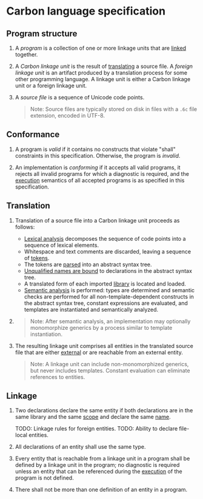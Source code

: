 # Carbon language specification

<!--
Part of the Carbon Language project, under the Apache License v2.0 with LLVM
Exceptions. See /LICENSE for license information.
SPDX-License-Identifier: Apache-2.0 WITH LLVM-exception
-->

## Program structure

1. A _program_ is a collection of one or more linkage units that are
   [linked](#linkage) together.

1. A _Carbon linkage unit_ is the result of [translating](#translation) a source
   file. A _foreign linkage unit_ is an artifact produced by a translation
   process for some other programming language. A linkage unit is either a
   Carbon linkage unit or a foreign linkage unit.

1. A _source file_ is a sequence of Unicode code points.

    > Note: Source files are typically stored on disk in files with a `.6c` file
    > extension, encoded in UTF-8.

## Conformance

1. A program is _valid_ if it contains no constructs that violate "shall"
   constraints in this specification. Otherwise, the program is _invalid_.

1. An implementation is _conforming_ if it accepts all valid programs, it
   rejects all invalid programs for which a diagnostic is required, and the
   [execution](execution.md) semantics of all accepted programs is as specified
   in this specification.

## Translation

1. Translation of a source file into a Carbon linkage unit proceeds as follows:

    - [Lexical analysis](lex.md) decomposes the sequence of code points into a
      sequence of lexical elements.
    - Whitespace and text comments are discarded, leaving a sequence of
      [tokens](../lex/tokens.md).
    - The tokens are [parsed](parse.md) into an abstract syntax tree.
    - [Unqualified names are bound](names.md) to declarations in the abstract
      syntax tree.
    - A translated form of each imported [library](libs.md) is located and
      loaded.
    - [Semantic analysis](sema.md) is performed: types are determined and
      semantic checks are performed for all non-template-dependent constructs in
      the abstract syntax tree, constant expressions are evaluated, and
      templates are instantiated and semantically analyzed.

1. > Note: After semantic analysis, an implementation may optionally
   > monomorphize generics by a process similar to template instantiation.

1. The resulting linkage unit comprises all entities in the translated source
   file that are either [external](#linkage) or are reachable from an external
   entity.

    > Note: A linkage unit can include non-monomorphized generics, but never
    > includes templates. Constant evaluation can eliminate references to
    > entities.

## Linkage

1. Two declarations declare the same entity if both declarations are in the same
   library and the same [scope](names.md#scopes) and declare the same
   [name](names.md).

    TODO: Linkage rules for foreign entities. TODO: Ability to declare
    file-local entities.

1. All declarations of an entity shall use the same type.

1. Every entity that is reachable from a linkage unit in a program shall be
   defined by a linkage unit in the program; no diagnostic is required unless an
   entity that can be referenced during the [execution](execution.md) of the
   program is not defined.

1. There shall not be more than one definition of an entity in a program.
